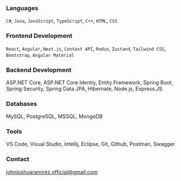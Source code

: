 ### Languages
`C#`, `Java`, `JavaScript`, `TypeScript`, `C++`, `HTML`, `CSS`

### Frontend Development
`React`, `Angular`, `Next.js`, `Context API`, `Redux`, `Zustand`, `Tailwind CSS`, `Bootstrap`, `Angular Material`

### Backend Development
ASP.NET Core, ASP.NET Core Identiy, Entity Framework, Spring Boot, Spring Security, Spring Data JPA, Hibernate, Node.js, Express.JS

### Databases
MySQL, PostgreSQL, MSSQL, MongoDB

### Tools
VS Code, Visual Studio, Intellij, Eclipse, Git, Github, Postman, Swagger


### Contact
[johnjoshuaramirez.official@gmail.com](mailto:johnjoshuaramirez.official@gmail.com)

